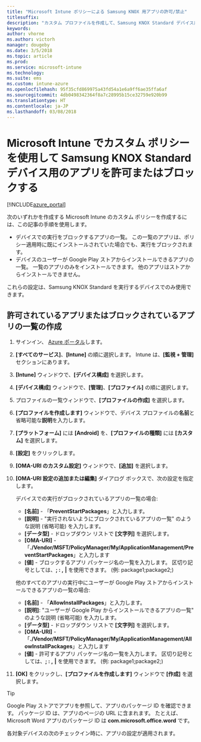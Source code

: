 ```yaml
---
title: "Microsoft Intune ポリシーによる Samsung KNOX 用アプリの許可/禁止"
titlesuffix: 
description: "カスタム プロファイルを作成して、Samsung KNOX Standard デバイス用のアプリを許可またはブロックします。"
keywords: 
author: vhorne
ms.author: victorh
manager: dougeby
ms.date: 3/5/2018
ms.topic: article
ms.prod: 
ms.service: microsoft-intune
ms.technology: 
ms.suite: ems
ms.custom: intune-azure
ms.openlocfilehash: 95f35cfd869975a43fd54a1e6a9ff6ae35ffa6af
ms.sourcegitcommit: 4db0498342364f8a7c28995b15ce32759e920b99
ms.translationtype: HT
ms.contentlocale: ja-JP
ms.lasthandoff: 03/08/2018
---
```

# <a name="use-custom-policies-in-microsoft-intune-to-allow-and-block-apps-for-samsung-knox-standard-devices"></a>Microsoft Intune でカスタム ポリシーを使用して Samsung KNOX Standard デバイス用のアプリを許可またはブロックする 

[!INCLUDE[azure_portal](./includes/azure_portal.md)]

次のいずれかを作成する Microsoft Intune のカスタム ポリシーを作成するには、この記事の手順を使用します。

- デバイスでの実行をブロックするアプリの一覧。 この一覧のアプリは、ポリシー適用時に既にインストールされていた場合でも、実行をブロックされます。
- デバイスのユーザーが Google Play ストアからインストールできるアプリの一覧。 一覧のアプリのみをインストールできます。 他のアプリはストアからインストールできません。

これらの設定は、Samsung KNOX Standard を実行するデバイスでのみ使用できます。

## <a name="create-an-allowed-or-blocked-app-list"></a>許可されているアプリまたはブロックされているアプリの一覧の作成

1. サインイン、 [Azure ポータル](https://portal.azure.com)します。
2. **[すべてのサービス]**、**[Intune]** の順に選択します。 Intune は、**[監視 + 管理]** セクションにあります。
3. **[Intune]** ウィンドウで、**[デバイス構成]** を選択します。
2. **[デバイス構成]** ウィンドウで、**[管理]**、**[プロファイル]** の順に選択します。
2. プロファイルの一覧ウィンドウで、**[プロファイルの作成]** を選択します。
3. **[プロファイルを作成します]** ウィンドウで、デバイス プロファイルの**名前**と省略可能な**説明**を入力します。
2. **[プラットフォーム]** には **[Android]** を、**[プロファイルの種類]** には **[カスタム]** を選択します。
3. **[設定]** をクリックします。
3. **[OMA-URI のカスタム設定]** ウィンドウで、**[追加]** を選択します。
4. **[OMA-URI 設定の追加または編集]** ダイアログ ボックスで、次の設定を指定します。

   デバイスでの実行がブロックされているアプリの一覧の場合:

   - **[名前]** - 「**PreventStartPackages**」と入力します。
   - **[説明]** - "実行されないようにブロックされているアプリの一覧" のような説明 (省略可能) を入力します。
   -    **[データ型]** - ドロップダウン リストで **[文字列]** を選択します。
   -    **[OMA-URI]** - 「**./Vendor/MSFT/PolicyManager/My/ApplicationManagement/PreventStartPackages**」と入力します
   -    **[値]** - ブロックするアプリ パッケージ名の一覧を入力します。 区切り記号としては、**; : ,** **|** を使用できます。 (例: package1;package2;)

   他のすべてのアプリの実行中にユーザーが Google Play ストアからインストールできるアプリの一覧の場合:
   - **[名前]** - 「**AllowInstallPackages**」と入力します。
   - **[説明]**: "ユーザーが Google Play からインストールできるアプリの一覧" のような説明 (省略可能) を入力します。
   - **[データ型]** - ドロップダウン リストで **[文字列]** を選択します。
   - **[OMA-URI]** - 「**./Vendor/MSFT/PolicyManager/My/ApplicationManagement/AllowInstallPackages**」と入力します
   - **[値]** - 許可するアプリ パッケージ名の一覧を入力します。 区切り記号としては、**; : ,** **|** を使用できます。 (例: package1;package2;)

4. **[OK]** をクリックし、**[プロファイルを作成します]** ウィンドウで **[作成]** を選択します。

>[!TIP]
> Google Play ストアでアプリを参照して、アプリのパッケージ ID を確認できます。 パッケージ ID は、アプリのページの URL に含まれます。 たとえば、Microsoft Word アプリのパッケージ ID は **com.microsoft.office.word** です。

各対象デバイスの次のチェックイン時に、アプリの設定が適用されます。


<!---## Assign the custom profile--->
